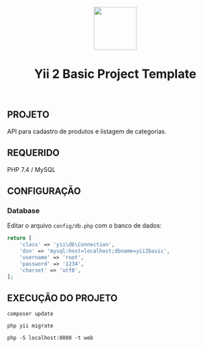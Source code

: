 <p align="center">
    <a href="https://github.com/yiisoft" target="_blank">
        <img src="https://avatars0.githubusercontent.com/u/993323" height="100px">
    </a>
    <h1 align="center">Yii 2 Basic Project Template</h1>
    <br>
</p>

PROJETO
-------------------

API para cadastro de produtos e listagem de categorias.


REQUERIDO 
------------

PHP 7.4 / MySQL

CONFIGURAÇÃO
-------------

### Database

Editar o arquivo `config/db.php` com o banco de dados:

```php
return [
    'class' => 'yii\db\Connection',
    'dsn' => 'mysql:host=localhost;dbname=yii2basic',
    'username' => 'root',
    'password' => '1234',
    'charset' => 'utf8',
];
```


EXECUÇÃO DO PROJETO
------------
~~~
composer update  
~~~
~~~
php yii migrate
~~~
~~~
php -S localhost:8080 -t web
~~~

